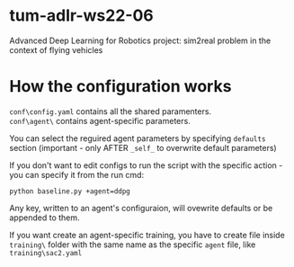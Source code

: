 # tum-adlr-ws22-06
Advanced Deep Learning for Robotics project: sim2real problem in the context of flying vehicles

# How the configuration works
`conf\config.yaml` contains all the shared paramenters. \
`conf\agent\` contains agent-specific parameters. 

You can select the reguired agent parameters by specifying `defaults` section (important - only AFTER `_self_` to overwrite default parameters) 

If you don't want to edit configs to run the script with the specific action - you can specify it from the run cmd:
```
python baseline.py +agent=ddpg
```

Any key, written to an agent's configuraion, will ovewrite defaults or be appended to them. 

If you want create an agent-specific training, you have to create file inside `training\` folder with the same name as the specific `agent` file, like `training\sac2.yaml`

